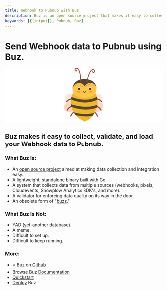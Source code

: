 ```yaml
---
title: Webhook to Pubnub with Buz
description: Buz is an open source project that makes it easy to collect, validate, and load Webhook data to Pubnub.
keywords: [{{intput}}, Pubnub, Buz]
---
```


# Send Webhook data to Pubnub using Buz.

![buzz](../../../static/img/buzz.png)


## Buz makes it easy to collect, validate, and load your Webhook data to Pubnub.


### What Buz Is:

- An [open source project](https://github.com/silverton-io/buz) aimed at making data collection and integration easy.
- A lightweight, standalone binary built with Go.
- A system that collects data from multiple sources (webhooks, pixels, Cloudevents, Snowplow Analytics SDK's, and more).
- A validator for enforcing data quality on its way in the door.
- An obsolete form of "[buzz](https://www.merriam-webster.com/dictionary/buzz)."


### What Buz Is Not:

- YAD (yet-another database).
- A meme.
- Difficult to set up.
- Difficult to keep running.


### More:
- ⭐ Buz on [Github](https://github.com/silverton-io/buz)
- Browse Buz [Documentation](/)
- [Quickstart](/examples/quickstart)
- [Deploy](category/deploying-buz) Buz
